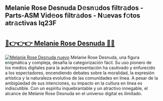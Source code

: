 ## Melanie Rose Desnuda D𝚎sn𝚞dos filtr𝚊dos - Parts-ASM Vid𝚎os filtr𝚊dos - N𝚞evas f𝚘tos atr𝚊ctivas Iq23F

# <h2><a href="http://mb9lmer.tromn.icu/?c=Melanie+Rose+Desnuda">🔗👉👉👉 Melanie Rose Desnuda 🔗🔗</a></h2>

[![Melanie Rose Desnuda nuevo](https://i.imgur.com/pEAQMta.gif)](http://mb9lmer.tromn.icu/?c=Melanie+Rose+Desnuda)
Melanie Rose Desnuda, una figura enigmática y compleja, desafía la categorización fácil. Su uso pionero de los medios digitales para la autorrepresentación ha cautivado y enfurecido a los espectadores, encendiendo debates sobre la moralidad, la expresión artística y la naturaleza evolutiva de las comunidades en línea. A pesar de la ambigüedad de sus intenciones, su impacto en la cultura en línea es indiscutible. Con un espíritu inquebrantable y un atractivo innegable, el alcance de Melanie Rose Desnuda en el universo digital es ilimitado.
